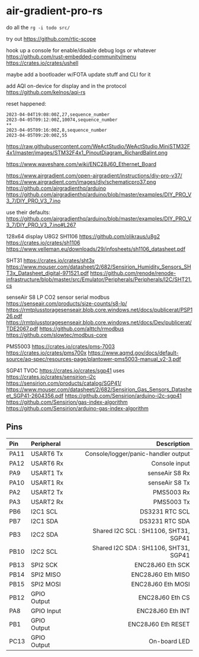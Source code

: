 # air-gradient-pro-rs

do all the `rg -i todo src/`

try out https://github.com/rtic-scope

hook up a console for enable/disable debug logs or whatever
https://github.com/rust-embedded-community/menu
https://crates.io/crates/ushell

maybe add a bootloader w/FOTA update stuff and CLI for it

add AQI on-device for display and in the protocol
https://github.com/kelnos/aqi-rs

reset happened:
```
2023-04-04T19:08:00Z,27,sequence_number
2023-04-05T09:12:00Z,10074,sequence_number
**
2023-04-05T09:16:00Z,8,sequence_number
2023-04-05T09:20:00Z,55
```


https://raw.githubusercontent.com/WeActStudio/WeActStudio.MiniSTM32F4x1/master/images/STM32F4x1_PinoutDiagram_RichardBalint.png

https://www.waveshare.com/wiki/ENC28J60_Ethernet_Board

https://www.airgradient.com/open-airgradient/instructions/diy-pro-v37/
https://www.airgradient.com/images/diy/schematicpro37.png
https://github.com/airgradienthq/arduino
https://github.com/airgradienthq/arduino/blob/master/examples/DIY_PRO_V3_7/DIY_PRO_V3_7.ino

use their defaults:
https://github.com/airgradienthq/arduino/blob/master/examples/DIY_PRO_V3_7/DIY_PRO_V3_7.ino#L267

128x64 display U8G2 SH1106
https://github.com/olikraus/u8g2
https://crates.io/crates/sh1106
https://www.velleman.eu/downloads/29/infosheets/sh1106_datasheet.pdf

SHT31
https://crates.io/crates/sht3x
https://www.mouser.com/datasheet/2/682/Sensirion_Humidity_Sensors_SHT3x_Datasheet_digital-971521.pdf
https://github.com/renode/renode-infrastructure/blob/master/src/Emulator/Peripherals/Peripherals/I2C/SHT21.cs

senseAir S8 LP
CO2 sensor
serial modbus
https://senseair.com/products/size-counts/s8-lp/
https://rmtplusstoragesenseair.blob.core.windows.net/docs/publicerat/PSP126.pdf
https://rmtplusstoragesenseair.blob.core.windows.net/docs/Dev/publicerat/TDE2067.pdf
https://github.com/alttch/rmodbus
https://github.com/slowtec/modbus-core

PMS5003
https://crates.io/crates/pms-7003
https://crates.io/crates/pms700x
https://www.aqmd.gov/docs/default-source/aq-spec/resources-page/plantower-pms5003-manual_v2-3.pdf

SGP41 TVOC
https://crates.io/crates/sgp41
uses https://crates.io/crates/sensirion-i2c
https://sensirion.com/products/catalog/SGP41/
https://www.mouser.com/datasheet/2/682/Sensirion_Gas_Sensors_Datasheet_SGP41-2604356.pdf
https://github.com/Sensirion/arduino-i2c-sgp41
https://github.com/Sensirion/gas-index-algorithm
https://github.com/Sensirion/arduino-gas-index-algorithm

## Pins

| Pin   | Peripheral    | Description |
| :---  |    :---       |        ---: |
| PA11  | USART6 Tx     | Console/logger/panic-handler output |
| PA12  | USART6 Rx     | Console input |
| PA9   | USART1 Tx     | senseAir S8 Rx |
| PA10  | USART1 Rx     | senseAir S8 Tx |
| PA2   | USART2 Tx     | PMS5003 Rx |
| PA3   | USART2 Rx     | PMS5003 Tx |
| PB6   | I2C1 SCL      | DS3231 RTC SCL |
| PB7   | I2C1 SDA      | DS3231 RTC SDA |
| PB3   | I2C2 SDA      | Shared I2C SCL : SH1106, SHT31, SGP41 |
| PB10  | I2C2 SCL      | Shared I2C SDA : SH1106, SHT31, SGP41 |
| PB13  | SPI2 SCK      | ENC28J60 Eth SCK |
| PB14  | SPI2 MISO     | ENC28J60 Eth MISO |
| PB15  | SPI2 MOSI     | ENC28J60 Eth MOSI |
| PB12  | GPIO Output   | ENC28J60 Eth CS |
| PA8   | GPIO Input    | ENC28J60 Eth INT |
| PB1   | GPIO Output   | ENC28J60 Eth RESET |
| PC13  | GPIO Output   | On-board LED |
